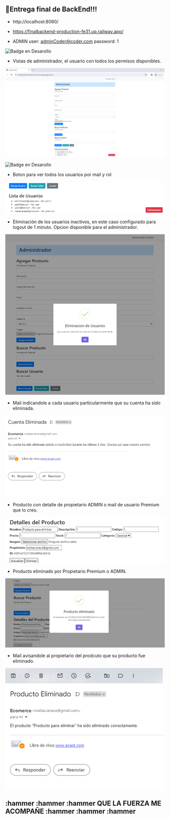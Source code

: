 ## :hammer:Entrega final de BackEnd!!!

* http://localhost:8080/ 

* https://finalbackend-production-fe31.up.railway.app/

* ADMIN
user: adminCoder@coder.com 
password: 1


![Badge en Desarollo](https://img.shields.io/badge/USER-%20ADMINISTRADOR-green)


* Vistas de administrador, el usuario con todos los permisos disponibles.

![Vistas de administrador](src/public/prints/1-%20admin.png)


![Badge en Desarollo](https://img.shields.io/badge/CARGA-DE%20DOCUMENTOS-yellow)

* Boton para ver todos los usuarios por mail y rol

![todos los usuarios](src/public/prints/7-%20todos%20los%20usuarios.png)

* Eliminación de los usuarios inactivos, en este caso configurado para logout de 1 minuto. Opcion disponible para el administrador.

![eliminacion de usuarios inactivos](src/public/prints/2-%20eliminacion%20de%20usuario%20inactivo.png)

* Mail indicandole a cada usuario particularmente que su cuenta ha sido eliminada.

![mail de eliminacion](src/public/prints/3-%20mail%20de%20eliminacion%20de%20cuenta.png)

* Producto con detalle de propietario ADMIN o mail de usuario Premium que lo creo.

![producto con propietario](src/public/prints/4-%20producto%20con%20propiedad%20de%20usuario%20premium.png)

* Producto eliminado por Propietario Premium o ADMIN.

![producto eliminado](src/public/prints/5-%20Producto%20de%20usuario%20premium%20eliminado.png)

* Mail avisandole al propietario del prodcuto que su producto fue eliminado.

![mail de eliminacion de producto](src/public/prints/6-%20mail%20producto%20de%20premium%20eliminado%20.png)




## :hammer :hammer :hammer QUE LA FUERZA ME ACOMPAÑE :hammer :hammer :hammer